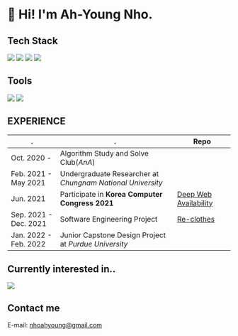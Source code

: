 # 👋 Hi! I'm Ah-Young Nho. 

## Tech Stack
<img src="https://img.shields.io/badge/Python-0054FF?style=flat-roundsquare&logo=Python&logoColor=white"/></a>
<img src="https://img.shields.io/badge/SQLite-blue?style=flat-roundsquare&logo=SQLite&logoColor=white"/></a>
<img src="https://img.shields.io/badge/Swift-orange?style=flat-roundsquare&logo=Swift&logoColor=white"/>
<img src="https://img.shields.io/badge/Java-red?style=flat-roundsquare&logo=Java&logoColor=white"/>

## Tools
<img src="https://img.shields.io/badge/Xcode-black?style=flat-roundsquare&logo=Xcode&logoColor=white"/></a>
<img src="https://img.shields.io/badge/Visual Studio Code-blue?style=flat-roundsquare&logo=Visual Studio Code&logoColor=white"/>

## EXPERIENCE
|.|.|Repo|
|--|-----|--|
|Oct. 2020 - |Algorithm Study and Solve Club(*AnA*)|
|Feb. 2021 - May 2021|Undergraduate Researcher at *Chungnam National University*|
|Jun. 2021|Participate in **Korea Computer Congress 2021**|<a href = "https://github.com/ah00ee/DNLab_work" target = "blank">Deep Web Availability</a>|
|Sep. 2021 - Dec. 2021|Software Engineering Project|<a href = "https://github.com/h5jam/Re-clothes" target = "blank">Re-clothes</a>|
|Jan. 2022 - Feb. 2022|Junior Capstone Design Project at *Purdue University*|

## Currently interested in..
<img src="https://img.shields.io/badge/iOS-gray?style=flat-roundsquare&logo=iOS&logoColor=white"/></a>

## Contact me
E-mail: nhoahyoung@gmail.com
